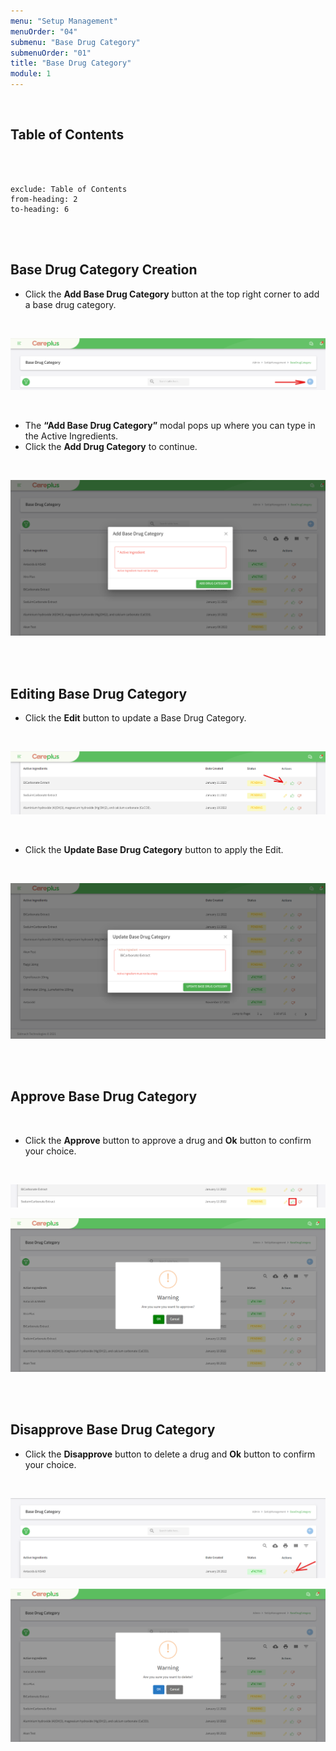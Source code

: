```yaml
---
menu: "Setup Management"
menuOrder: "04"
submenu: "Base Drug Category"
submenuOrder: "01"
title: "Base Drug Category"
module: 1
---
```


<br />

## Table of Contents

<br />
<br />

```toc
exclude: Table of Contents
from-heading: 2
to-heading: 6
```

<br />
<br />

## Base Drug Category Creation

- Click the **Add Base Drug Category** button at the top right corner to add a base drug category.

<br />

![Careplus Add Base Drug Category](images/CareplusBaseDrugCategory.png "Add Base Drug Category")

<br />

- The **“Add Base Drug Category”** modal pops up where you can type in the Active Ingredients.
- Click the **Add Drug Category** to continue.

<br />

![Careplus Base Drug Category Modal](images/CareplusBaseDrugCategoryModal.png "Base Drug Category Modal")

<br />
<br />

## Editing Base Drug Category

- Click the **Edit** button to update a Base Drug Category.

<br />

![Careplus Base Categoty Edit](images/CareplusBaseCategotyEdit.png "Base Categoty Edit")

<br />

- Click the **Update Base Drug Category** button to apply the Edit.

<br />

![Careplus Base Categoty Edit Modal](images/CareplusBaseCategotyEditModal.png "Base Categoty Edit Modal")

<br />
<br />

## Approve Base Drug Category

<br />

- Click the **Approve** button to approve a drug and **Ok** button to confirm your choice.

<br />

![Careplus Base Categoty Approve](images/CareplusBaseCategotyApprove.png "Approve Base Category")

![Careplus Approve Base Category Modal](images/CareplusBaseCategotyApproveModal.png "Approve Base Category Modal")

<br />
<br />

## Disapprove Base Drug Category

- Click the **Disapprove** button to delete a drug and **Ok** button to confirm your choice.

<br />

![Careplus Base Categoty](images/CareplusBaseCategotyDispprove.png "Dispprove Base Categoty")

![Careplus Base Categoty Dispprove Modal](images/CareplusBaseCategotyDispproveModal.png "Dispprove Base Categoty Modal")

<br />

